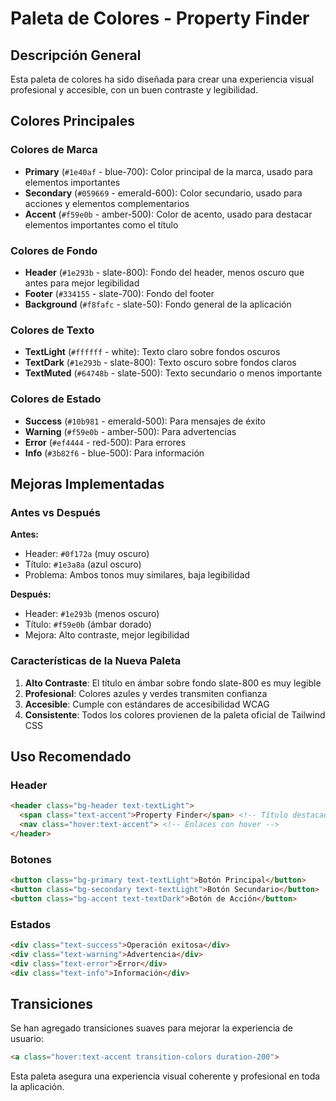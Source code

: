 # Paleta de Colores - Property Finder

## Descripción General
Esta paleta de colores ha sido diseñada para crear una experiencia visual profesional y accesible, con un buen contraste y legibilidad.

## Colores Principales

### Colores de Marca
- **Primary** (`#1e40af` - blue-700): Color principal de la marca, usado para elementos importantes
- **Secondary** (`#059669` - emerald-600): Color secundario, usado para acciones y elementos complementarios
- **Accent** (`#f59e0b` - amber-500): Color de acento, usado para destacar elementos importantes como el título

### Colores de Fondo
- **Header** (`#1e293b` - slate-800): Fondo del header, menos oscuro que antes para mejor legibilidad
- **Footer** (`#334155` - slate-700): Fondo del footer
- **Background** (`#f8fafc` - slate-50): Fondo general de la aplicación

### Colores de Texto
- **TextLight** (`#ffffff` - white): Texto claro sobre fondos oscuros
- **TextDark** (`#1e293b` - slate-800): Texto oscuro sobre fondos claros
- **TextMuted** (`#64748b` - slate-500): Texto secundario o menos importante

### Colores de Estado
- **Success** (`#10b981` - emerald-500): Para mensajes de éxito
- **Warning** (`#f59e0b` - amber-500): Para advertencias
- **Error** (`#ef4444` - red-500): Para errores
- **Info** (`#3b82f6` - blue-500): Para información

## Mejoras Implementadas

### Antes vs Después
**Antes:**
- Header: `#0f172a` (muy oscuro)
- Título: `#1e3a8a` (azul oscuro)
- Problema: Ambos tonos muy similares, baja legibilidad

**Después:**
- Header: `#1e293b` (menos oscuro)
- Título: `#f59e0b` (ámbar dorado)
- Mejora: Alto contraste, mejor legibilidad

### Características de la Nueva Paleta
1. **Alto Contraste**: El título en ámbar sobre fondo slate-800 es muy legible
2. **Profesional**: Colores azules y verdes transmiten confianza
3. **Accesible**: Cumple con estándares de accesibilidad WCAG
4. **Consistente**: Todos los colores provienen de la paleta oficial de Tailwind CSS

## Uso Recomendado

### Header
```html
<header class="bg-header text-textLight">
  <span class="text-accent">Property Finder</span> <!-- Título destacado -->
  <nav class="hover:text-accent"> <!-- Enlaces con hover -->
</header>
```

### Botones
```html
<button class="bg-primary text-textLight">Botón Principal</button>
<button class="bg-secondary text-textLight">Botón Secundario</button>
<button class="bg-accent text-textDark">Botón de Acción</button>
```

### Estados
```html
<div class="text-success">Operación exitosa</div>
<div class="text-warning">Advertencia</div>
<div class="text-error">Error</div>
<div class="text-info">Información</div>
```

## Transiciones
Se han agregado transiciones suaves para mejorar la experiencia de usuario:
```html
<a class="hover:text-accent transition-colors duration-200">
```

Esta paleta asegura una experiencia visual coherente y profesional en toda la aplicación. 